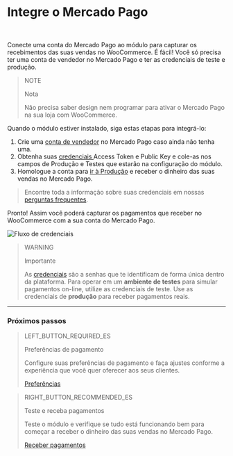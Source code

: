 # Integre o Mercado Pago
<br/>

Conecte uma conta do Mercado Pago ao módulo para capturar os recebimentos das suas vendas no WooCommerce.  É fácil! Você só precisa ter uma conta de vendedor no Mercado Pago e ter as credenciais de teste e produção.

> NOTE
>
> Nota
>
> Não precisa saber design nem programar para ativar o Mercado Pago na sua loja com WooCommerce. 

Quando o módulo estiver instalado, siga estas etapas para integrá-lo:

1. Crie uma [conta de vendedor](https://www.mercadopago.com.br/registration-company?confirmation_url=https%3A%2F%2Fwww.mercadopago.com.br%2Fcomo-cobrar) no Mercado Pago caso ainda não tenha uma.
2. Obtenha suas <a href="[FAKER][CREDENTIALS][URL]" target="_blank"> credenciais </a> Access Token e Public Key e cole-as nos campos de Produção e Testes que estarão na configuração do módulo.
3. Homologue a conta para [ir à Produção](https://www.mercadopago.com.br/developers/pt/guides/payments/api/goto-production/) e receber o dinheiro das suas vendas no Mercado Pago.

> Encontre toda a informação sobre suas credenciais em nossas [perguntas frequentes](https://www.mercadopago.com.br/developers/pt/guides/faqs/credentials/).

Pronto! Assim você poderá capturar os pagamentos que receber no WooCommerce com a sua conta do Mercado Pago.

![Fluxo de credenciais](/images/woocomerce/br_woo_credenciales.gif)

> WARNING
>
> Importante
>
> As [credenciais](https://www.mercadopago.com.br/developers/pt/guides/localization/credentials) são a senhas que te identificam de forma única dentro da plataforma. Para operar em um **ambiente de testes** para simular pagamentos on-line, utilize as credenciais de teste. Use as credenciais de **produção** para receber pagamentos reais.

---

### Próximos passos

> LEFT_BUTTON_REQUIRED_ES
>
> Preferências de pagamento
>
> Configure suas preferências de pagamento e faça ajustes conforme a experiência que você quer oferecer aos seus clientes.
>
>
> [Preferências](https://www.mercadopago.com.br/developers/pt/guides/plugins/woocommerce/preferences/)

> RIGHT_BUTTON_RECOMMENDED_ES
>
> Teste e receba pagamentos
>
> Teste o módulo e verifique se tudo está funcionando bem para começar a receber o dinheiro das suas vendas no Mercado Pago.
>
> [Receber pagamentos](https://www.mercadopago.com.br/developers/pt/guides/plugins/woocommerce/receive-payments/)
